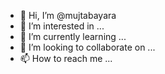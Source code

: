 - 👋 Hi, I’m @mujtabayara
- 👀 I’m interested in ...
- 🌱 I’m currently learning ...
- 💞️ I’m looking to collaborate on ...
- 📫 How to reach me ...

<!---
mujtabayara/mujtabayara is a ✨ special ✨ repository because its `README.md` (this file) appears on your GitHub profile.
You can click the Preview link to take a look at your changes.
--->

